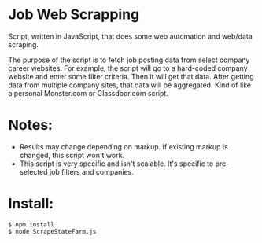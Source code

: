 # Job Web Scrapping
Script, written in JavaScript, that does some web automation and web/data scraping.

The purpose of the script is to fetch job posting data from select company career websites.
For example, the script will go to a hard-coded company website and enter some filter criteria. Then it will get that data.
After getting data from multiple company sites, that data will be aggregated. Kind of like a personal Monster.com or Glassdoor.com script.

# Notes: 
- Results may change depending on markup. If existing markup is changed, this script won't work.
- This script is very specific and isn't scalable. It's specific to pre-selected job filters and companies.


# Install:
```
$ npm install
$ node ScrapeStateFarm.js
```

